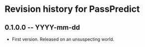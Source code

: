 # Revision history for PassPredict

## 0.1.0.0 -- YYYY-mm-dd

* First version. Released on an unsuspecting world.
